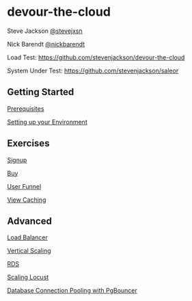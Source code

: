 # devour-the-cloud

Steve Jackson [@stevejxsn](https://twitter.com/stevejxsn)

Nick Barendt [@nickbarendt](https://twitter.com/nickbarendt)

Load Test: https://github.com/stevenjackson/devour-the-cloud

System Under Test: https://github.com/stevenjackson/saleor



## Getting Started
[Prerequisites](prereqs.md)

[Setting up your Environment](getting_started_with_aws.md)


## Exercises
[Signup](signup.md)

[Buy](buy.md)

[User Funnel](user_funnel.md)

[View Caching](view_caching.md)

## Advanced
[Load Balancer](advanced/elb.md)

[Vertical Scaling](advanced/vertical_scaling.md)

[RDS](advanced/rds.md)

[Scaling Locust](advanced/scaling_locust.md)

[Database Connection Pooling with PgBouncer](advanced/pgbouncer.md)

